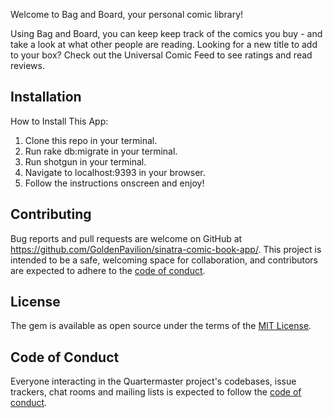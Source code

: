 Welcome to Bag and Board, your personal comic library!

Using Bag and Board, you can keep keep track of the comics you buy - and take a look at what other people are reading. Looking for a new title to add to your box? Check out the Universal Comic Feed to see ratings and read reviews.

## Installation

How to Install This App:
1. Clone this repo in your terminal. 
2. Run rake db:migrate in your terminal.
3. Run shotgun in your terminal. 
4. Navigate to localhost:9393 in your browser. 
5. Follow the instructions onscreen and enjoy!

## Contributing

Bug reports and pull requests are welcome on GitHub at https://github.com/GoldenPavilion/sinatra-comic-book-app/. This project is intended to be a safe, welcoming space for collaboration, and contributors are expected to adhere to the [code of conduct](https://github.com/GoldenPavilion/quartermaster/blob/master/CODE_OF_CONDUCT.md).

## License

The gem is available as open source under the terms of the [MIT License](https://opensource.org/licenses/MIT).

## Code of Conduct

Everyone interacting in the Quartermaster project's codebases, issue trackers, chat rooms and mailing lists is expected to follow the [code of conduct](https://github.com/GoldenPavilion/quartermaster/blob/master/CODE_OF_CONDUCT.md).
